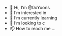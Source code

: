- 👋 Hi, I’m @0xYoons
- 👀 I’m interested in 
- 🌱 I’m currently learning 
- 💞️ I’m looking to c
- 📫 How to reach me ...

<!---
0xYoons/0xYoons is a ✨ special ✨ repository because its `README.md` (this file) appears on your GitHub profile.
You can click the Preview link to take a look at your changes.
--->
